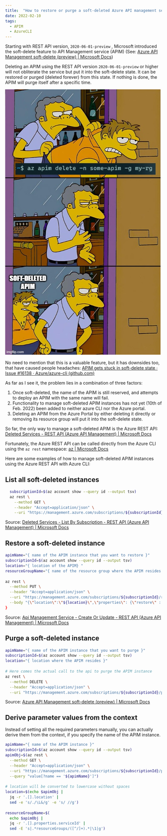 ```yaml
---
title:  "How to restore or purge a soft-deleted Azure API management service instance"
date: 2022-02-10
tags:
  - APIM
  - AzureCLI
---
```


Starting with REST API version, `2020-06-01-preview` , Microsoft introduced the soft-delete feature to API Management service (APIM) (See: [Azure API Management soft-delete (preview) | Microsoft Docs](https://docs.microsoft.com/en-us/azure/api-management/soft-delete))

Deleting an APIM using the REST API version `2020-06-01-preview` or higher will not obliterate the service but put it into the soft-delete state. It can be restored or purged (deleted forever) from this state. If nothing is done, the APIM will purge itself after a specific time.

![](/static/apim-meme.jpg)

No need to mention that this is a valuable feature, but it has downsides too, that have caused people headaches: [APIM gets stuck in soft-delete state · Issue #16138 · Azure/azure-cli (github.com)](https://github.com/Azure/azure-cli/issues/16138)

As far as I see it, the problem lies in a combination of three factors:

1. Once soft-deleted, the name of the APIM is still reserved, and attempts to deploy an APIM with the same name will fail.
2. Functionality to manage soft-deleted APIM instances has not yet (10th of Feb. 2022) been added to neither azure CLI nor the Azure portal.
3. Deleting an APIM from the Azure Portal by either deleting it directly or removing its resource group will put it into the soft-delete state.

So far, the only way to manage a soft-deleted APIM is the Azure REST API: [Deleted Services - REST API (Azure API Management) | Microsoft Docs](https://docs.microsoft.com/en-us/rest/api/apimanagement/current-ga/deleted-services)

Fortunately, the Azure REST API can be called directly from the Azure CLI using the `az rest` namespace: [az | Microsoft Docs](https://docs.microsoft.com/en-us/cli/azure/reference-index?view=azure-cli-latest#az-rest)

Here are some examples of how to manage soft-deleted APIM instances using the Azure REST API with Azure CLI:

## List all soft-deleted instances

```bash
  subscriptionId=$(az account show --query id --output tsv)
  az rest \
    --method GET \
    --header "Accept=application/json" \
    --uri "https://management.azure.com/subscriptions/${subscriptionId}/providers/Microsoft.ApiManagement/deletedservices?api-version=2021-08-01"
```

Source: [Deleted Services - List By Subscription - REST API (Azure API Management) | Microsoft Docs](https://docs.microsoft.com/en-us/rest/api/apimanagement/current-ga/deleted-services/list-by-subscription)

## Restore a soft-deleted instance

```bash
apimName="{ name of the APIM instance that you want to restore }"
subscriptionId=$(az account show --query id --output tsv)
location="{ location of the APIM} "
resourceGroupName="{ name of the resource group where the APIM resides }"

az rest \
  --method PUT \
  --header "Accept=application/json" \
  --uri "https://management.azure.com/subscriptions/${subscriptionId}/resourceGroups/${resourceGroupName}/providers/Microsoft.ApiManagement/service/${apimName}?api-version=2021-08-01" \
  --body "{\"location\":\"${location}\",\"properties\": {\"restore\" : true} }"
}
```

Source: [Api Management Service - Create Or Update - REST API (Azure API Management) | Microsoft Docs](https://docs.microsoft.com/en-us/rest/api/apimanagement/current-ga/api-management-service/create-or-update)

## Purge a soft-deleted instance

```bash
apimName="{ name of the APIM instance that you want to purge }"
subscriptionId=$(az account show --query id --output tsv)
location="{ location where the APIM resides }"

# Here comes the actual call to the api to purge the APIM instance
az rest \
  --method DELETE \
  --header "Accept=application/json" \
  --uri "https://management.azure.com/subscriptions/${subscriptionId}/providers/Microsoft.ApiManagement/locations/${location}/deletedservices/${apimName}?api-version=2021-08-01"
```

Source: [Azure API Management soft-delete (preview) | Microsoft Docs](https://docs.microsoft.com/en-us/azure/api-management/soft-delete#purge-a-soft-deleted-instance)

## Derive parameter values from the context

Instead of setting all the required parameters manually, you can actually derive them from the context, if you specify the name of the APIM instance.

```bash
apimName="{ name of the APIM instance }"
subscriptionId=$(az account show --query id --output tsv)
apimObj=$(az rest \
  --method GET \
  --header "Accept=application/json" \
  --uri "https://management.azure.com/subscriptions/${subscriptionId}/providers/Microsoft.ApiManagement/deletedservices?api-version=2021-08-01" \
  --query "value[?name == '${apimName}']")

# location will be converted to lowercase without spaces
location=$(echo $apimObj |
  jq -r '.[].location' |
  sed -e 's/./\L&/g' -e 's/ //g')

resourceGroupName=$(
  echo $apimObj |
  jq -r '.[].properties.serviceId' |
  sed -E 's|.*resourceGroups/([^/]+).*|\1|g')
```
